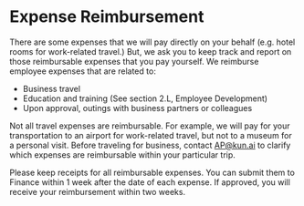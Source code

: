 # Expense Reimbursement

There are some expenses that we will pay directly on your behalf (e.g. hotel rooms for work-related travel.) But, we ask you to keep track and report on those reimbursable expenses that you pay yourself. We reimburse employee expenses that are related to:

- Business travel
- Education and training (See section 2.L, Employee Development)
- Upon approval, outings with business partners or colleagues

Not all travel expenses are reimbursable. For example, we will pay for your transportation to an airport for work-related travel, but not to a museum for a personal visit. Before traveling for business, contact AP@kun.ai to clarify which expenses are reimbursable within your particular trip.

Please keep receipts for all reimbursable expenses. You can submit them to Finance within 1 week after the date of each expense. If approved, you will receive your reimbursement within two weeks.
